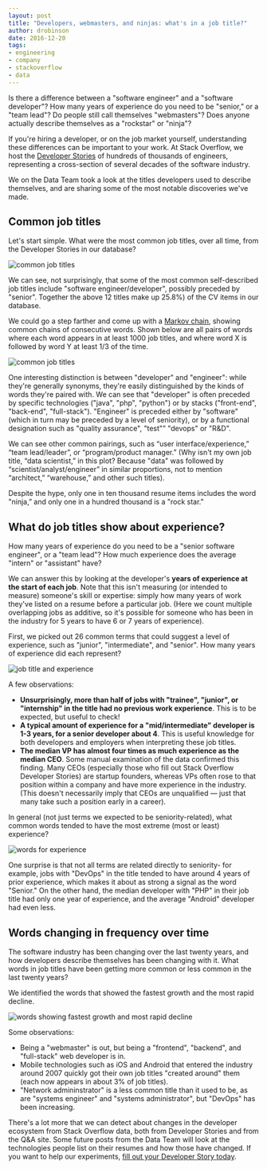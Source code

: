```yaml
---
layout: post
title: "Developers, webmasters, and ninjas: what's in a job title?"
author: drobinson
date: 2016-12-20
tags:
- engineering
- company
- stackoverflow
- data
---
```

Is there a difference between a "software engineer" and a "software developer"? How many years of experience do you need to be "senior,” or a "team lead"? Do people still call themselves "webmasters"? Does anyone actually describe themselves as a "rockstar" or "ninja"?

If you're hiring a developer, or on the job market yourself, understanding these differences can be important to your work. At Stack Overflow, we host the [Developer Stories](https://stackoverflow.blog/2016/10/bye-bye-bullets-the-stack-overflow-developer-story-is-the-new-technical-resume/) of hundreds of thousands of engineers, representing a cross-section of several decades of the software industry.

We on the Data Team took a look at the titles developers used to describe themselves, and are sharing some of the most notable discoveries we've made.

## Common job titles

Let's start simple. What were the most common job titles, over all time, from the Developer Stories in our database?

![common job titles](https://i.stack.imgur.com/6jVp7.png)

We can see, not surprisingly, that some of the most common self-described job titles include "software engineer/developer", possibly preceded by "senior". Together the above 12 titles make up 25.8%) of the CV items in our database.

We could go a step farther and come up with a [Markov chain](https://en.wikipedia.org/wiki/Markov_chain), showing common chains of consecutive words. Shown below are all pairs of words where each word appears in at least 1000 job titles, and where word X is followed by word Y at least 1/3 of the time.

![common job titles](https://i.stack.imgur.com/DRSg8.png)

One interesting distinction is between "developer" and "engineer": while they're generally synonyms, they're easily distinguished by the kinds of words they're paired with. We can see that "developer" is often preceded by specific technologies ("java", "php", "python") or by stacks ("front-end", "back-end", "full-stack"). "Engineer" is preceded either by "software" (which in turn may be preceded by a level of seniority), or by a functional designation such as "quality assurance", "test"” "devops" or "R&D".

We can see other common pairings, such as “user interface/experience,” “team lead/leader”, or “program/product manager.” (Why isn't my own job title, “data scientist,” in this plot? Because "data" was followed by “scientist/analyst/engineer” in similar proportions, not to mention “architect,” “warehouse,” and other such titles).

Despite the hype, only one in ten thousand resume items includes the word "ninja,” and only one in a hundred thousand is a "rock star."

## What do job titles show about experience?

How many years of experience do you need to be a "senior software engineer", or a "team lead"? How much experience does the average "intern" or "assistant" have?

We can answer this by looking at the developer's **years of experience at the start of each job**. Note that this isn't measuring (or intended to measure) someone's skill or expertise: simply how many years of work they've listed on a resume before a particular job. (Here we count multiple overlapping jobs as additive, so it's possible for someone who has been in the industry for 5 years to have 6 or 7 years of experience).

First, we picked out 26 common terms that could suggest a level of experience, such as "junior", "intermediate", and "senior". How many years of experience did each represent?

![job title and experience](https://i.stack.imgur.com/Q8ghA.png)

A few observations:

* **Unsurprisingly, more than half of jobs with "trainee", "junior", or "internship" in the title had no previous work experience**. This is to be expected, but useful to check!
* **A typical amount of experience for a "mid/intermediate" developer is 1-3 years, for a senior developer about 4**. This is useful knowledge for both developers and employers when interpreting these job titles.
* **The median VP has almost four times as much experience as the median CEO**. Some manual examination of the data confirmed this finding. Many CEOs (especially those who fill out Stack Overflow Developer Stories) are startup founders, whereas VPs often rose to that position within a company and have more experience in the industry. (This doesn't necessarily imply that CEOs are unqualified — just that many take such a position early in a career).

In general (not just terms we expected to be seniority-related), what common words tended to have the most extreme (most or least) experience?

![words for experience](https://i.stack.imgur.com/ZAiPE.png)

One surprise is that not all terms are related directly to seniority- for example, jobs with "DevOps" in the title tended to have around 4 years of prior experience, which makes it about as strong a signal as the word "Senior." On the other hand, the median developer with "PHP" in their job title had only one year of experience, and the average "Android" developer had even less.

## Words changing in frequency over time

The software industry has been changing over the last twenty years, and how developers describe themselves has been changing with it. What words in job titles have been getting more common or less common in the last twenty years?

We identified the  words that showed the fastest growth and the most rapid decline.

![words showing fastest growth and most rapid decline](https://i.stack.imgur.com/7TN49.png)

Some observations:

* Being a "webmaster" is out, but being a "frontend", "backend", and "full-stack" web developer is in.
* Mobile technologies such as iOS and Android that entered the industry around 2007 quickly got their own job titles "created around" them (each now appears in about 3% of job titles).
* "Network admininstrator" is a less common title than it used to be, as are "systems engineer" and "systems administrator", but "DevOps" has been increasing.

There's a lot more that we can detect about changes in the developer ecosystem from Stack Overflow data, both from Developer Stories and from the Q&A site. Some future posts from the Data Team will look at the technologies people list on their resumes and how those have changed. If you want to help our experiments, [fill out your Developer Story today](http://stackoverflow.com/users/story/join).
